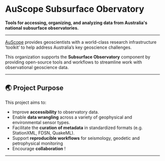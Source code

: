 # AuScope Subsurface Obervatory

**Tools for accessing, organizing, and analyzing data from Australia's national subsurface observatories.**

---

[AuScope](https://www.auscope.org.au) provides geoscientists with a world-class research infrastructure ‘toolkit’ to help address Australia’s key geoscience challenges. 

This organization supports the **Subsurface Observatory** component by providing open-source tools and workflows to streamline work with observational geoscience data.

---

## 🌏 Project Purpose

This project aims to:

- Improve **accessibility** to observatory data.
- Enable **data wrangling** across a variety of geophysical and environmental sensor types.
- Facilitate the **curation of metadata** in standardized formats (e.g. StationXML, FDSN, QuakeML).
- Support **reproducible workflows** for seismology, geodetic and petrophysical monitoring 
- Encourage **collaboration** !

---


